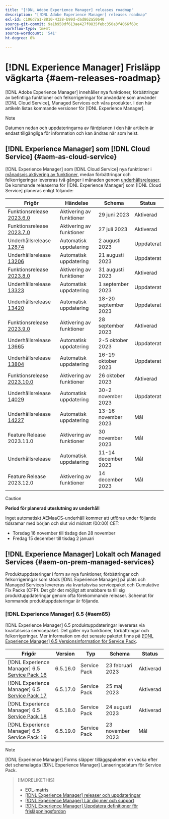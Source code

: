```yaml
---
title: "[!DNL Adobe Experience Manager] releases roadmap"
description: "[!DNL Adobe Experience Manager] releases roadmap"
exl-id: c106d7a1-8810-4328-b99d-dad862a50640
source-git-commit: 9a1b950df613ae427f0835febc350a3f4066f68c
workflow-type: tm+mt
source-wordcount: '541'
ht-degree: 0%

---
```


# [!DNL Experience Manager] Frisläpp vägkarta {#aem-releases-roadmap}

[!DNL Adobe Experience Manager] innehåller nya funktioner, förbättringar av befintliga funktioner och felkorrigeringar för användare som använder [!DNL Cloud Service], Managed Services och våra produkter. I den här artikeln listas kommande versioner för [!DNL Experience Manager].

>[!NOTE]
>
>Datumen nedan och uppdateringarna av färdplanen i den här artikeln är endast tillgängliga för information och kan ändras när som helst.

## [!DNL Experience Manager] som [!DNL Cloud Service] {#aem-as-cloud-service}

[!DNL Experience Manager] som [!DNL Cloud Service] nya funktioner i [månadsvis aktivering av funktioner](https://experienceleague.adobe.com/docs/experience-manager-cloud-service/content/release-notes/release-notes/release-notes-current.html), medan förbättringar och felkorrigeringar levereras två gånger i månaden genom [underhållsreleaser](https://experienceleague.adobe.com/docs/experience-manager-cloud-service/content/release-notes/maintenance/latest.html).
De kommande releaserna för [!DNL Experience Manager] som [!DNL Cloud Service] planeras enligt följande:

| Frigör | Händelse | Schema | Status |
|---|---|---|---|
| Funktionsrelease [2023.6.0](https://experienceleague.adobe.com/docs/experience-manager-cloud-service/content/release-notes/release-notes/2023/release-notes-2023-6-0.html) | Aktivering av funktioner | 29 juni 2023 | Aktiverad |
| Funktionsrelease [2023.7.0](https://experienceleague.adobe.com/docs/experience-manager-cloud-service/content/release-notes/release-notes/2023/release-notes-2023-7-0.html) | Aktivering av funktioner | 27 juli 2023 | Aktiverad |
| Underhållsrelease [12874](https://experienceleague.adobe.com/docs/experience-manager-cloud-service/content/release-notes/maintenance/2023/2023.8.0.html#release-12874) | Automatisk uppdatering | 2 augusti 2023 | Uppdaterat |
| Underhållsrelease [13206](https://experienceleague.adobe.com/docs/experience-manager-cloud-service/content/release-notes/maintenance/2023/2023.8.0.html#release-13206) | Automatisk uppdatering | 21 augusti 2023 | Uppdaterat |
| Funktionsrelease [2023.8.0](https://experienceleague.adobe.com/docs/experience-manager-cloud-service/content/release-notes/release-notes/2023/release-notes-2023-8-0.html) | Aktivering av funktioner | 31 augusti 2023 | Aktiverad |
| Underhållsrelease [13323](https://experienceleague.adobe.com/docs/experience-manager-cloud-service/content/release-notes/maintenance/2023/2023.9.0.html#release-13323) | Automatisk uppdatering | 1 september 2023 | Uppdaterat |
| Underhållsrelease [13420](https://experienceleague.adobe.com/docs/experience-manager-cloud-service/content/release-notes/maintenance/2023/2023.9.0.html#release-13420) | Automatisk uppdatering | 18-20 september 2023 | Uppdaterat |
| Funktionsrelease [2023.9.0](https://experienceleague.adobe.com/docs/experience-manager-cloud-service/content/release-notes/release-notes/2023/release-notes-2023-9-0.html) | Aktivering av funktioner | 28 september 2023 | Aktiverad |
| Underhållsrelease [13665](https://experienceleague.adobe.com/docs/experience-manager-cloud-service/content/release-notes/maintenance/2023/2023.10.0.html#release-13665) | Automatisk uppdatering | 2-5 oktober 2023 | Uppdaterat |
| Underhållsrelease [13804](https://experienceleague.adobe.com/docs/experience-manager-cloud-service/content/release-notes/maintenance/2023/2023.10.0.html#release-13804) | Automatisk uppdatering | 16-19 oktober 2023 | Uppdaterat |
| Funktionsrelease [2023.10.0](https://experienceleague.adobe.com/docs/experience-manager-cloud-service/content/release-notes/release-notes/release-notes-current.html) | Aktivering av funktioner | 26 oktober 2023 | Aktiverad |
| Underhållsrelease [14029](https://experienceleague.adobe.com/docs/experience-manager-cloud-service/content/release-notes/maintenance/2023/2023.11.0.html#release-14029) | Automatisk uppdatering | 30-2 november 2023 | Uppdaterat |
| Underhållsrelease [14227](https://experienceleague.adobe.com/docs/experience-manager-cloud-service/content/release-notes/maintenance/latest.html) | Automatisk uppdatering | 13-16 november 2023 | Mål |
| Feature Release 2023.11.0 | Aktivering av funktioner | 30 november 2023 | Mål |
| Underhållsrelease | Automatisk uppdatering | 11-14 december 2023 | Mål |
| Feature Release 2023.12.0 | Aktivering av funktioner | 14 december 2023 | Mål |

>[!CAUTION]
>
>**Period för planerad uteslutning av underhåll**
>
> Inget automatiskt AEMaaCS-underhåll kommer att utföras under följande tidsramar med början och slut vid midnatt (00:00) CET:
>
>* Torsdag 16 november till tisdag den 28 november
>* Fredag 15 december till tisdag 2 januari

## [!DNL Experience Manager] Lokalt och Managed Services {#aem-on-prem-managed-services}

Produktuppdateringar i form av nya funktioner, förbättringar och felkorrigeringar som stöds [!DNL Experience Manager] på plats och Managed Services levereras via kvartalsvisa servicepaket och Cumulative Fix Packs (CFP). Det gör det möjligt att snabbare ta till sig produktuppdateringar genom ofta förekommande releaser. Schemat för kommande produktuppdateringar är följande.

### [!DNL Experience Manager] 6.5 {#aem65}

[!DNL Experience Manager] 6.5 produktuppdateringar levereras via kvartalsvisa servicepaket. Det gäller nya funktioner, förbättringar och felkorrigeringar. Mer information om det senaste paketet finns på [[!DNL Experience Manager] 6.5 Versionsinformation för Service Pack](https://experienceleague.adobe.com/docs/experience-manager-65/release-notes/release-notes.html).

| Frigör | Version | Typ | Schema | Status |
|---|---|---|---|---|
| [!DNL Experience Manager] 6.5 [Service Pack 16](https://experienceleague.adobe.com/docs/experience-manager-65/release-notes/service-pack/6.5.16.html) | 6.5.16.0 | Service Pack | 23 februari 2023 | Aktiverad |
| [!DNL Experience Manager] 6.5 [Service Pack 17](https://experienceleague.adobe.com/docs/experience-manager-65/release-notes/service-pack/6.5.17.html) | 6.5.17.0 | Service Pack | 25 maj 2023 | Aktiverad |
| [!DNL Experience Manager] 6.5 [Service Pack 18](https://experienceleague.adobe.com/docs/experience-manager-65/release-notes/release-notes.html) | 6.5.18.0 | Service Pack | 24 augusti 2023 | Aktiverad |
| [!DNL Experience Manager] 6.5 Service Pack 19 | 6.5.19.0 | Service Pack | 23 november 2023 | Mål |

>[!NOTE]
>
>[!DNL Experience Manager] Forms släpper tilläggspaketen en vecka efter det schemalagda [!DNL Experience Manager] Lanseringsdatum för Service Pack.

>[!MORELIKETHIS]
>
>* [EOL-matris](https://helpx.adobe.com/support/programs/eol-matrix.html)
>* [[!DNL Experience Manager] releaser och uppdateringar](https://experienceleague.adobe.com/docs/experience-manager-release-information/aem-release-updates/aem-releases-updates.html?lang=en)
>* [[!DNL Experience Manager] Lär dig mer och support](https://experienceleague.adobe.com/docs/experience-manager-cloud-service.html)
>* [[!DNL Experience Manager] Uppdatera definitioner för frisläppningsfordon](/help/using/update-release-vehicle-definitions.md)
